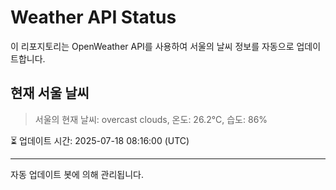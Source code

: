 
# Weather API Status

이 리포지토리는 OpenWeather API를 사용하여 서울의 날씨 정보를 자동으로 업데이트합니다.

## 현재 서울 날씨
> 서울의 현재 날씨: overcast clouds, 온도: 26.2°C, 습도: 86%

⏳ 업데이트 시간: 2025-07-18 08:16:00 (UTC)

---
자동 업데이트 봇에 의해 관리됩니다.
